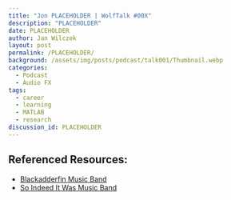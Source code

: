 ```yaml
---
title: "Jon PLACEHOLDER | WolfTalk #00X"
description: "PLACEHOLDER"
date: PLACEHOLDER
author: Jan Wilczek
layout: post
permalink: /PLACEHOLDER/
background: /assets/img/posts/podcast/talk001/Thumbnail.webp
categories:
  - Podcast
  - Audio FX
tags:
  - career
  - learning
  - MATLAB
  - research
discussion_id: PLACEHOLDER
---
```


## Referenced Resources:

* [Blackadderfin Music Band](https://soundcloud.com/blackadderfin)
* [So Indeed It Was Music Band](https://soundcloud.com/so-indeed-it-was)
